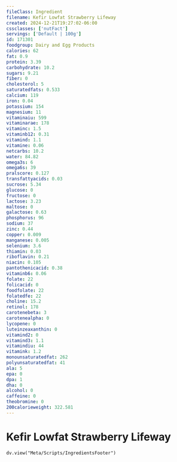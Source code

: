 ```yaml
---
fileClass: Ingredient
filename: Kefir Lowfat Strawberry Lifeway
created: 2024-12-21T19:27:02-06:00
cssclasses: ['nutFact']
servings: ['Default | 100g']
id: 171301
foodgroup: Dairy and Egg Products
calories: 62
fat: 0.9
protein: 3.39
carbohydrate: 10.2
sugars: 9.21
fiber: 0
cholesterol: 5
saturatedfats: 0.533
calcium: 119
iron: 0.04
potassium: 154
magnesium: 11
vitaminaiu: 599
vitaminarae: 178
vitaminc: 1.5
vitaminb12: 0.31
vitamind: 1.1
vitamine: 0.06
netcarbs: 10.2
water: 84.82
omega3s: 6
omega6s: 39
pralscore: 0.127
transfattyacids: 0.03
sucrose: 5.34
glucose: 0
fructose: 0
lactose: 3.23
maltose: 0
galactose: 0.63
phosphorus: 96
sodium: 37
zinc: 0.44
copper: 0.009
manganese: 0.005
selenium: 3.6
thiamin: 0.03
riboflavin: 0.21
niacin: 0.105
pantothenicacid: 0.38
vitaminb6: 0.06
folate: 22
folicacid: 0
foodfolate: 22
folatedfe: 22
choline: 15.2
retinol: 178
carotenebeta: 3
carotenealpha: 0
lycopene: 0
luteinzeaxanthin: 0
vitamind2: 0
vitamind3: 1.1
vitamindiu: 44
vitamink: 1.2
monounsaturatedfat: 262
polyunsaturatedfat: 41
ala: 5
epa: 0
dpa: 1
dha: 0
alcohol: 0
caffeine: 0
theobromine: 0
200calorieweight: 322.581
---
```


# Kefir Lowfat Strawberry Lifeway

```dataviewjs
dv.view("Meta/Scripts/IngredientsFooter")
```